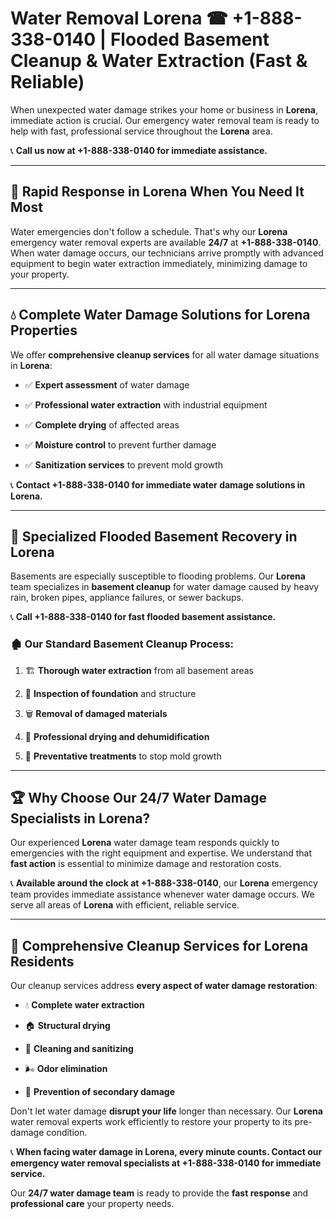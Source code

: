 # Water Removal Lorena ☎ +1-888-338-0140 | Flooded Basement Cleanup & Water Extraction (Fast & Reliable)

When unexpected water damage strikes your home or business in **Lorena**, immediate action is crucial. Our emergency water removal team is ready to help with fast, professional service throughout the **Lorena** area. 

📞 **Call us now at +1-888-338-0140 for immediate assistance.**
---
## 🚀 Rapid Response in Lorena When You Need It Most
Water emergencies don't follow a schedule. That's why our **Lorena** emergency water removal experts are available **24/7** at **+1-888-338-0140**. When water damage occurs, our technicians arrive promptly with advanced equipment to begin water extraction immediately, minimizing damage to your property.
---
## 💧 Complete Water Damage Solutions for Lorena Properties
We offer **comprehensive cleanup services** for all water damage situations in **Lorena**:
- ✅ **Expert assessment** of water damage  
- ✅ **Professional water extraction** with industrial equipment  
- ✅ **Complete drying** of affected areas  
- ✅ **Moisture control** to prevent further damage  
- ✅ **Sanitization services** to prevent mold growth  
📞 **Contact +1-888-338-0140 for immediate water damage solutions in Lorena.**
---
## 🌊 Specialized Flooded Basement Recovery in Lorena
Basements are especially susceptible to flooding problems. Our **Lorena** team specializes in **basement cleanup** for water damage caused by heavy rain, broken pipes, appliance failures, or sewer backups. 
📞 **Call +1-888-338-0140 for fast flooded basement assistance.**
### 🏚️ Our Standard Basement Cleanup Process:
1. 🏗️ **Thorough water extraction** from all basement areas  
2. 🔎 **Inspection of foundation** and structure  
3. 🗑️ **Removal of damaged materials**  
4. 💨 **Professional drying and dehumidification**  
5. 🚫 **Preventative treatments** to stop mold growth  
---
## 🏆 Why Choose Our 24/7 Water Damage Specialists in Lorena?
Our experienced **Lorena** water damage team responds quickly to emergencies with the right equipment and expertise. We understand that **fast action** is essential to minimize damage and restoration costs.
📞 **Available around the clock at +1-888-338-0140**, our **Lorena** emergency team provides immediate assistance whenever water damage occurs. We serve all areas of **Lorena** with efficient, reliable service.
---
## 🧹 Comprehensive Cleanup Services for Lorena Residents
Our cleanup services address **every aspect of water damage restoration**:
- 💧 **Complete water extraction**  
- 🏠 **Structural drying**  
- 🧼 **Cleaning and sanitizing**  
- 🌬️ **Odor elimination**  
- 🚫 **Prevention of secondary damage**  
Don't let water damage **disrupt your life** longer than necessary. Our **Lorena** water removal experts work efficiently to restore your property to its pre-damage condition.
📞 **When facing water damage in Lorena, every minute counts. Contact our emergency water removal specialists at +1-888-338-0140 for immediate service.**
Our **24/7 water damage team** is ready to provide the **fast response** and **professional care** your property needs.
